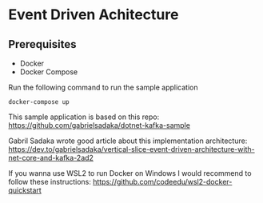 # Event Driven Achitecture

## Prerequisites

- Docker
- Docker Compose
  
Run the following command to run the sample application
```
docker-compose up
```

This sample application is based on this repo:
https://github.com/gabrielsadaka/dotnet-kafka-sample

Gabril Sadaka wrote good article about this implementation architecture:
https://dev.to/gabrielsadaka/vertical-slice-event-driven-architecture-with-net-core-and-kafka-2ad2

If you wanna use WSL2 to run Docker on Windows I would recommend to follow these instructions:
https://github.com/codeedu/wsl2-docker-quickstart

